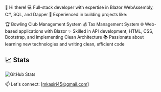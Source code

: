 👋 Hi there!
💻 Full-stack developer with expertise in Blazor WebAssembly, C#, SQL, and Dapper
🎯 Experienced in building projects like:

🏆 Bowling Club Management System
💰 Tax Management System
🌐 Web-based applications with Blazor
✨ Skilled in API development, HTML, CSS, Bootstrap, and implementing Clean Architecture
📚 Passionate about learning new technologies and writing clean, efficient code

## 📈 Stats
![GitHub Stats](https://github-readme-stats.vercel.app/api?username=mkasiri45&show_icons=true&theme=radical)

📫 Let's connect: [mkasiri45@gmail.com]
